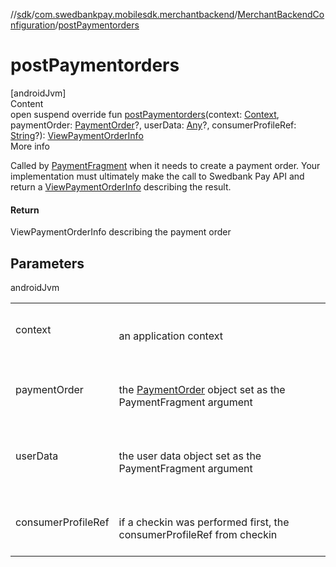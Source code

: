 //[sdk](../../../index.md)/[com.swedbankpay.mobilesdk.merchantbackend](../index.md)/[MerchantBackendConfiguration](index.md)/[postPaymentorders](post-paymentorders.md)



# postPaymentorders  
[androidJvm]  
Content  
open suspend override fun [postPaymentorders](post-paymentorders.md)(context: [Context](https://developer.android.com/reference/kotlin/android/content/Context.html), paymentOrder: [PaymentOrder](../../com.swedbankpay.mobilesdk/-payment-order/index.md)?, userData: [Any](https://kotlinlang.org/api/latest/jvm/stdlib/kotlin/-any/index.html)?, consumerProfileRef: [String](https://kotlinlang.org/api/latest/jvm/stdlib/kotlin/-string/index.html)?): [ViewPaymentOrderInfo](../../com.swedbankpay.mobilesdk/-view-payment-order-info/index.md)  
More info  


Called by [PaymentFragment](../../com.swedbankpay.mobilesdk/-payment-fragment/index.md) when it needs to create a payment order. Your implementation must ultimately make the call to Swedbank Pay API and return a [ViewPaymentOrderInfo](../../com.swedbankpay.mobilesdk/-view-payment-order-info/index.md) describing the result.



#### Return  


ViewPaymentOrderInfo describing the payment order



## Parameters  
  
androidJvm  
  
| | |
|---|---|
| <a name="com.swedbankpay.mobilesdk.merchantbackend/MerchantBackendConfiguration/postPaymentorders/#android.content.Context#com.swedbankpay.mobilesdk.PaymentOrder?#kotlin.Any?#kotlin.String?/PointingToDeclaration/"></a>context| <a name="com.swedbankpay.mobilesdk.merchantbackend/MerchantBackendConfiguration/postPaymentorders/#android.content.Context#com.swedbankpay.mobilesdk.PaymentOrder?#kotlin.Any?#kotlin.String?/PointingToDeclaration/"></a><br><br>an application context<br><br>|
| <a name="com.swedbankpay.mobilesdk.merchantbackend/MerchantBackendConfiguration/postPaymentorders/#android.content.Context#com.swedbankpay.mobilesdk.PaymentOrder?#kotlin.Any?#kotlin.String?/PointingToDeclaration/"></a>paymentOrder| <a name="com.swedbankpay.mobilesdk.merchantbackend/MerchantBackendConfiguration/postPaymentorders/#android.content.Context#com.swedbankpay.mobilesdk.PaymentOrder?#kotlin.Any?#kotlin.String?/PointingToDeclaration/"></a><br><br>the [PaymentOrder](../../com.swedbankpay.mobilesdk/-payment-order/index.md) object set as the PaymentFragment argument<br><br>|
| <a name="com.swedbankpay.mobilesdk.merchantbackend/MerchantBackendConfiguration/postPaymentorders/#android.content.Context#com.swedbankpay.mobilesdk.PaymentOrder?#kotlin.Any?#kotlin.String?/PointingToDeclaration/"></a>userData| <a name="com.swedbankpay.mobilesdk.merchantbackend/MerchantBackendConfiguration/postPaymentorders/#android.content.Context#com.swedbankpay.mobilesdk.PaymentOrder?#kotlin.Any?#kotlin.String?/PointingToDeclaration/"></a><br><br>the user data object set as the PaymentFragment argument<br><br>|
| <a name="com.swedbankpay.mobilesdk.merchantbackend/MerchantBackendConfiguration/postPaymentorders/#android.content.Context#com.swedbankpay.mobilesdk.PaymentOrder?#kotlin.Any?#kotlin.String?/PointingToDeclaration/"></a>consumerProfileRef| <a name="com.swedbankpay.mobilesdk.merchantbackend/MerchantBackendConfiguration/postPaymentorders/#android.content.Context#com.swedbankpay.mobilesdk.PaymentOrder?#kotlin.Any?#kotlin.String?/PointingToDeclaration/"></a><br><br>if a checkin was performed first, the consumerProfileRef from checkin<br><br>|
  
  



